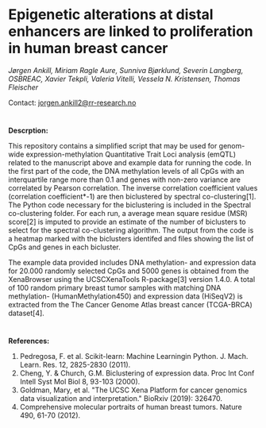 # Epigenetic alterations at distal enhancers are linked to proliferation in human breast cancer


*Jørgen Ankill, Miriam Ragle Aure, Sunniva Bjørklund, Severin Langberg, OSBREAC, Xavier Tekpli, Valeria Vitelli, Vessela N. Kristensen, Thomas Fleischer*

Contact: jorgen.ankill2@rr-research.no 
#
**Descrption:**

This repository contains a simplified script that may be used for genom-wide expression-methylation Quantitative Trait Loci analysis (emQTL) related to the manuscript above and example data for running the code. In the first part of the code, the DNA methylation levels of all CpGs with an interquartile range more than 0.1 and genes with non-zero variance are correlated by Pearson correlation. The inverse correlation coefficient values (correlation coefficient*-1) are then biclustered by spectral co-clustering[1]. The Python code necessary for the biclustering is included in the Spectral co-clustering folder. For each run, a average mean square residue (MSR) score[2] is imputed to provide an estimate of the number of biclusters to select for the spectral co-clustering algorithm. The output from the code is a heatmap marked with the biclusters identifed and files showing the list of CpGs and genes in each bicluster.

The example data provided includes DNA methylation- and expression data for 20.000 randomly selected CpGs and 5000 genes is obtained from the XenaBrowser using the UCSCXenaTools R-package[3] version 1.4.0. A total of 100 random primary breast tumor samples with matching DNA methylation- (HumanMethylation450) and expression data (HiSeqV2) is extracted from the The Cancer Genome Atlas breast cancer (TCGA-BRCA) dataset[4].
#
**References:**

1. Pedregosa, F. et al. Scikit-learn: Machine Learningin Python. J. Mach. Learn. Res. 12, 2825-2830 (2011).
2. Cheng, Y. & Church, G.M. Biclustering of expression data. Proc Int Conf Intell Syst Mol Biol 8, 93-103 (2000).
3. Goldman, Mary, et al. "The UCSC Xena Platform for cancer genomics data visualization and interpretation." BioRxiv (2019): 326470.
4. Comprehensive molecular portraits of human breast tumors. Nature 490, 61-70 (2012).
